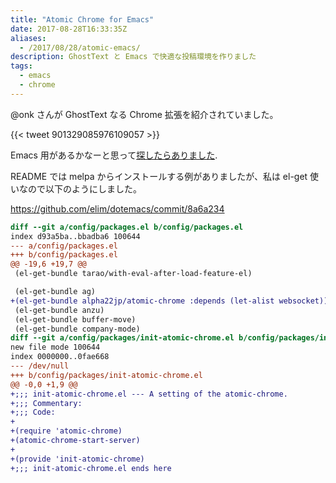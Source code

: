```yaml
---
title: "Atomic Chrome for Emacs"
date: 2017-08-28T16:33:35Z
aliases:
  - /2017/08/28/atomic-emacs/
description: GhostText と Emacs で快適な投稿環境を作りました
tags:
  - emacs
  - chrome
---
```


@onk さんが GhostText なる Chrome 拡張を紹介されていました。

{{< tweet 901329085976109057 >}} 

Emacs 用があるかなーと思って[探したらありました][1].

<!--more-->

README では melpa からインストールする例がありましたが、私は el-get 使いなので以下のようにしました。

<https://github.com/elim/dotemacs/commit/8a6a234>

```diff
diff --git a/config/packages.el b/config/packages.el
index d93a5ba..bbadba6 100644
--- a/config/packages.el
+++ b/config/packages.el
@@ -19,6 +19,7 @@
 (el-get-bundle tarao/with-eval-after-load-feature-el)

 (el-get-bundle ag)
+(el-get-bundle alpha22jp/atomic-chrome :depends (let-alist websocket))
 (el-get-bundle anzu)
 (el-get-bundle buffer-move)
 (el-get-bundle company-mode)
diff --git a/config/packages/init-atomic-chrome.el b/config/packages/init-atomic-chrome.el
new file mode 100644
index 0000000..0fae668
--- /dev/null
+++ b/config/packages/init-atomic-chrome.el
@@ -0,0 +1,9 @@
+;;; init-atomic-chrome.el --- A setting of the atomic-chrome.
+;;; Commentary:
+;;; Code:
+
+(require 'atomic-chrome)
+(atomic-chrome-start-server)
+
+(provide 'init-atomic-chrome)
+;;; init-atomic-chrome.el ends here
```

[1]: https://github.com/alpha22jp/atomic-chrome "Atomic Chrome for Emacs"
